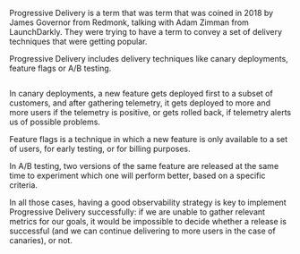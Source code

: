 
Progressive Delivery is a term that was term that was coined in 2018 by James Governor from Redmonk, talking with Adam Zimman from LaunchDarkly. They were trying to have a term to convey a set of delivery techniques that were getting popular.

Progressive Delivery includes delivery techniques like canary deployments, feature flags or A/B testing.

![]()

In canary deployments, a new feature gets deployed first to a subset of customers, and after gathering telemetry, it gets deployed to more and more users if the telemetry is positive, or gets rolled back, if telemetry alerts us of possible problems.

Feature flags is a technique in which a new feature is only available to a set of users, for early testing, or for billing purposes.

In A/B testing, two versions of the same feature are released at the same time to experiment which one will perform better, based on a specific criteria.

In all those cases, having a good observability strategy is key to implement Progressive Delivery successfully: if we are unable to gather relevant metrics for our goals, it would be impossible to decide whether a release is successful (and we can continue delivering to more users in the case of canaries), or not.
